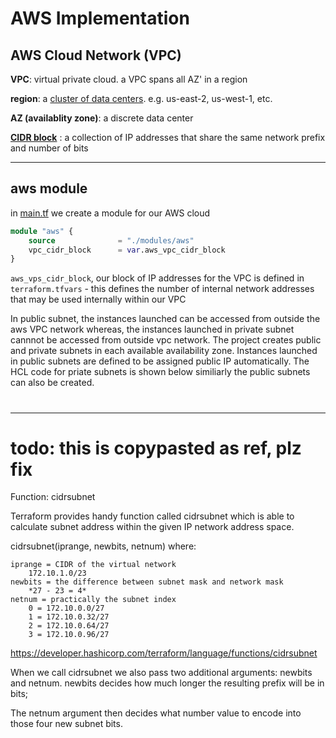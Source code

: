 AWS Implementation
==================

## AWS Cloud Network (VPC)
**VPC**: virtual private cloud. a VPC spans all AZ' in a region

**region**: a [cluster of data centers](https://aws.amazon.com/about-aws/global-infrastructure/regions_az/). e.g. us-east-2, us-west-1, etc.

**AZ (availablity zone)**: a discrete data center

**[CIDR block](https://aws.amazon.com/what-is/cidr/)** : a collection of IP addresses that share the same network prefix and number of bits

--------
## aws module
in [main.tf](../terraform/main.tf) we create a module for our AWS cloud


```tf main.tf
module "aws" {
    source              = "./modules/aws"
    vpc_cidr_block      = var.aws_vpc_cidr_block
}
```
`aws_vps_cidr_block`, our block of IP addresses for the VPC is defined in `terraform.tfvars` - this defines the number of internal network addresses that may be used internally within our VPC




In public subnet, the instances launched can be accessed from outside the aws VPC network whereas, the instances launched in private subnet cannnot be accessed from outside vpc network. The project creates public and private subnets in each available availability zone. Instances launched in public subnets are defined to be assigned public IP automatically. The HCL code for priate subnets is shown below similiarly the public subnets can also be created.

#

--------
# todo: this is copypasted as ref, plz fix
Function: cidrsubnet

Terraform provides handy function called cidrsubnet which is able to calculate subnet address within the given IP network address space.

cidrsubnet(iprange, newbits, netnum) where:
```
iprange = CIDR of the virtual network
    172.10.1.0/23
newbits = the difference between subnet mask and network mask
    *27 - 23 = 4*
netnum = practically the subnet index
    0 = 172.10.0.0/27
    1 = 172.10.0.32/27
    2 = 172.10.0.64/27
    3 = 172.10.0.96/27
```

https://developer.hashicorp.com/terraform/language/functions/cidrsubnet

When we call cidrsubnet we also pass two additional arguments: newbits and netnum. newbits decides how much longer the resulting prefix will be in bits;

The netnum argument then decides what number value to encode into those four new subnet bits. 
